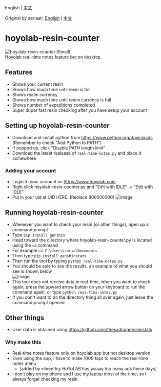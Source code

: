 English | [中文](https://github.com/eileenthg/hoyolab-resin-counter-3.0/blob/main/README.zh-tw.md)

Original by seriaati: [English](https://github.com/seriaati/hoyolab-resin-counter/blob/main/README.md) | [中文](https://github.com/seriaati/hoyolab-resin-counter/blob/main/README.zh-tw.md)

# hoyolab-resin-counter
![hoyolab-resin-counter (Small)](https://user-images.githubusercontent.com/61446626/159615993-8801f175-84b7-4361-bf65-7fb70708341a.png)  
Hoyolab real-time notes feature but on desktop.

## Features
- Shows your current resin
- Shows how much time until resin is full
- Shows realm currency
- Shows how much time until realm currency is full
- Shows number of expeditions completed
- Super duper fast resin checking after you have setup your account

## Setting up hoyolab-resin-counter
- Download and install python from https://www.python.org/downloads (Remember to check "Add Python to PATH")
- If popped up, click "Disable PATH length limit"
- Download the latest realease of ```real-time-notes.py``` and place it somewhere

### Adding your account
- Login to your account on https://www.hoyolab.com
- Right click hoyolab-resin-counter.py and "Edit with IDLE" -> "Edit with IDLE"
- Put in your uid at UID HERE. (Replace 800000000)
![image](https://user-images.githubusercontent.com/40307498/190306694-6928ced4-d644-4ad9-9ade-dc7fd1c955e7.png)

## Running hoyolab-resin-counter
- Whenever you want to check your resin (or other things), open up a command prompt
- Type ```pip install genshin```
- Head toward the directory where hoyolab-resin-counter.py is located using the ```cd``` command
- For example
```cd C:\Users\seria\Documents```
- Then type ```pip install genshinstats```
- Then run the tool by typing ```python real-time-notes.py```
- You should be able to see the results, an example of what you should see is shown below  
![image](https://user-images.githubusercontent.com/40307498/190306970-e4c6ef24-fc92-42f8-be0d-bc91daa102f3.png)
- This tool does not receive data in real-time, when you want to check again, press the upward arrow button on your keyboard to run the command again, or type ```python real-time-notes.py```
- If you don't want to do the directory thing all over again, just leave the command prompt opened

## Other things
- User data is obtained using https://github.com/thesadru/genshinstats
### Why make this
- Real-time notes feature only on hoyolab app but not desktop version
- Even using the app, I have to make 1000 taps to reach the real-time notes menu
  - [added by eileenthg: HoYoLAB has waaay too many ads these days]
- I don't play on my phone and I use my laptop most of the time, so I always forget checking my resin
